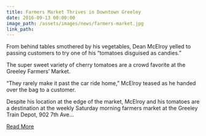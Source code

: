 ```yaml
---
title: Farmers Market Thrives in Downtown Greeley
date: 2016-09-13 00:00:00
image_path: /assets/images/news/farmers-market.jpg
link_path:
---
```



From behind tables smothered by his vegetables, Dean McElroy yelled to passing customers to try one of his “tomatoes disguised as candies.”

The super sweet variety of cherry tomatoes are a crowd favorite at the Greeley Farmers’ Market.

“They rarely make it past the car ride home,” McElroy teased as he handed over the bag to a customer.

Despite his location at the edge of the market, McElroy and his tomatoes are a destination at the weekly Saturday morning farmers market at the Greeley Train Depot, 902 7th Ave...

[Read More](http://www.greeleytribune.com/news/business/farm-fresh-farmers-market-thrives-in-downtown-greeley/)